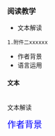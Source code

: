 ### 阅读教学
- 文本解读
```
1.附件二xxxxxx
```
- 作者背景
- 语言运用

#### 文本
<br>
文本解读<br>

<font style='color:blue;font-size:20px;background:white'>作者背景<font>
 
 